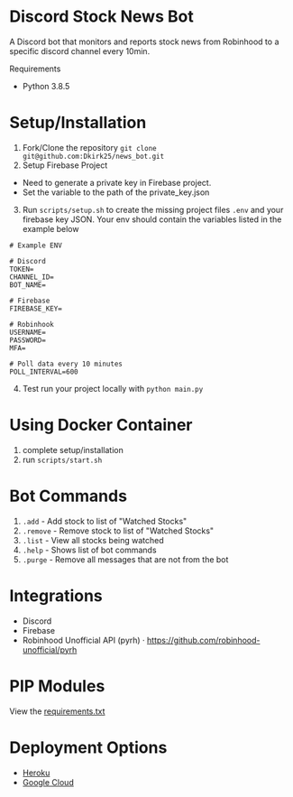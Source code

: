 # Discord Stock News Bot

A Discord bot that monitors and reports stock news from Robinhood to a specific discord channel every 10min.

Requirements

- Python 3.8.5

# Setup/Installation

1. Fork/Clone the repository `git clone git@github.com:Dkirk25/news_bot.git`
2. Setup Firebase Project

- Need to generate a private key in Firebase project.
- Set the variable to the path of the private_key.json

3. Run `scripts/setup.sh` to create the missing project files `.env` and your firebase key JSON. Your env should contain the variables listed in the example below

```
# Example ENV

# Discord
TOKEN=
CHANNEL_ID=
BOT_NAME=

# Firebase
FIREBASE_KEY=

# Robinhook
USERNAME=
PASSWORD=
MFA=

# Poll data every 10 minutes
POLL_INTERVAL=600
```

4. Test run your project locally with `python main.py`

# Using Docker Container

1. complete setup/installation
2. run `scripts/start.sh`

# Bot Commands

1. `.add` - Add stock to list of "Watched Stocks"
2. `.remove` - Remove stock to list of "Watched Stocks"
3. `.list` - View all stocks being watched
4. `.help` - Shows list of bot commands
5. `.purge` - Remove all messages that are not from the bot

# Integrations

- Discord
- Firebase
- Robinhood Unofficial API (pyrh)
  · https://github.com/robinhood-unofficial/pyrh

# PIP Modules

View the [requirements.txt](https://github.com/Dkirk25/news_bot/blob/master/requirements.txt)

# Deployment Options

- [Heroku](httpS://www.heroku.com)
- [Google Cloud](https://cloud.google.com)
